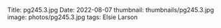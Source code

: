 Title: pg245.3.jpg
Date: 2022-08-07
thumbnail: thumbnails/pg245.3.jpg
image: photos/pg245.3.jpg
tags: Elsie Larson
